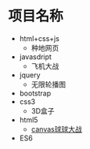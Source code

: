 # 项目名称

+ html+css+js
  - 种地网页
+ javasdript
  - 飞机大战
+ jquery
  - 无限轮播图
+ bootstrap
+ css3
  - 3D盒子
+ html5
  - [canvas球球大战](https://maojiaofang.github.io/canvasball/index.html)
+ ES6

